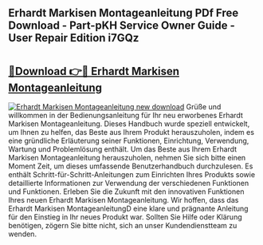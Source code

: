 ## Erhardt Markisen Montageanleitung PDf Free Download - Part-pKH Service Owner Guide - User Repair Edition i7GQz

# <h2><a href="http://df7rr2a.blite.top/?on=Erhardt+Markisen+Montageanleitung">🔗Download 👉🔴 Erhardt Markisen Montageanleitung</a></h2>

[![Erhardt Markisen Montageanleitung new download](https://i.imgur.com/lujVjoI.png)](http://df7rr2a.blite.top/?on=Erhardt+Markisen+Montageanleitung)
Grüße und willkommen in der Bedienungsanleitung für Ihr neu erworbenes Erhardt Markisen Montageanleitung. Dieses Handbuch wurde speziell entwickelt, um Ihnen zu helfen, das Beste aus Ihrem Produkt herauszuholen, indem es eine gründliche Erläuterung seiner Funktionen, Einrichtung, Verwendung, Wartung und Problemlösung enthält. Um das Beste aus Ihrem Erhardt Markisen Montageanleitung herauszuholen, nehmen Sie sich bitte einen Moment Zeit, um dieses umfassende Benutzerhandbuch durchzulesen. Es enthält Schritt-für-Schritt-Anleitungen zum Einrichten Ihres Produkts sowie detaillierte Informationen zur Verwendung der verschiedenen Funktionen und Funktionen. Erleben Sie die Zukunft mit den innovativen Funktionen Ihres neuen Erhardt Markisen Montageanleitung. Wir hoffen, dass das Erhardt Markisen MontageanleitungD eine klare und prägnante Anleitung für den Einstieg in Ihr neues Produkt war. Sollten Sie Hilfe oder Klärung benötigen, zögern Sie bitte nicht, sich an unser Kundendienstteam zu wenden.
